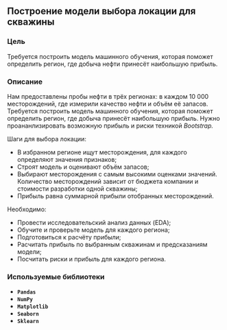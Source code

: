 ## Построение модели выбора локации для скважины

### Цель

Требуется построить модель машинного обучения, которая поможет определить регион, где добыча нефти принесёт наибольшую прибыль.

### Описание

Нам предоставлены пробы нефти в трёх регионах: в каждом 10 000 месторождений, где измерили качество нефти и объём её запасов. Требуется построить модель машинного обучения, которая поможет определить регион, где добыча принесёт наибольшую прибыль. Нужно проананлизировать возможную прибыль и риски техникой *Bootstrap.*

Шаги для выбора локации:

- В избранном регионе ищут месторождения, для каждого определяют значения признаков;
- Строят модель и оценивают объём запасов;
- Выбирают месторождения с самым высокими оценками значений. Количество месторождений зависит от бюджета компании и стоимости разработки одной скважины;
- Прибыль равна суммарной прибыли отобранных месторождений.

Необходимо:
* Провести исследовательский анализ данных (EDA);
* Обучите и проверьте модель для каждого региона;
* Подготовиться к расчёту прибыли;
* Расчитать прибыль по выбранным скважинам и предсказаниям модели;
* Посчитать риски и прибыль для каждого региона.

### Используемые библиотеки
- **`Pandas`**
- **`NumPy`**
- **`Matplotlib`**
- **`Seaborn`**
- **`Sklearn`**
